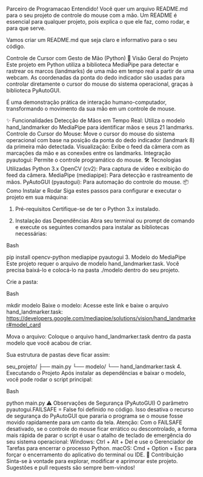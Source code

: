 Parceiro de Programacao
Entendido! Você quer um arquivo README.md para o seu projeto de controle do mouse com a mão. Um README é essencial para qualquer projeto, pois explica o que ele faz, como rodar, e para que serve.

Vamos criar um README.md que seja claro e informativo para o seu código.

Controle de Cursor com Gesto de Mão (Python)
🚀 Visão Geral do Projeto
Este projeto em Python utiliza a biblioteca MediaPipe para detectar e rastrear os marcos (landmarks) de uma mão em tempo real a partir de uma webcam. As coordenadas da ponta do dedo indicador são usadas para controlar diretamente o cursor do mouse do sistema operacional, graças à biblioteca PyAutoGUI.

É uma demonstração prática de interação humano-computador, transformando o movimento da sua mão em um controle de mouse.

✨ Funcionalidades
Detecção de Mãos em Tempo Real: Utiliza o modelo hand_landmarker do MediaPipe para identificar mãos e seus 21 landmarks.
Controle do Cursor do Mouse: Move o cursor do mouse do sistema operacional com base na posição da ponta do dedo indicador (landmark 8) da primeira mão detectada.
Visualização: Exibe o feed da câmera com as marcações da mão e as conexões entre os landmarks.
Integração pyautogui: Permite o controle programático do mouse.
🛠️ Tecnologias Utilizadas
Python 3.x
OpenCV (cv2): Para captura de vídeo e exibição do feed da câmera.
MediaPipe (mediapipe): Para detecção e rastreamento de mãos.
PyAutoGUI (pyautogui): Para automação do controle do mouse.
📦 Como Instalar e Rodar
Siga estes passos para configurar e executar o projeto em sua máquina:

1. Pré-requisitos
Certifique-se de ter o Python 3.x instalado.

2. Instalação das Dependências
Abra seu terminal ou prompt de comando e execute os seguintes comandos para instalar as bibliotecas necessárias:

Bash

pip install opencv-python mediapipe pyautogui
3. Modelo do MediaPipe
Este projeto requer o arquivo de modelo hand_landmarker.task. Você precisa baixá-lo e colocá-lo na pasta ./modelo dentro do seu projeto.

Crie a pasta:

Bash

mkdir modelo
Baixe o modelo: Acesse este link e baixe o arquivo hand_landmarker.task:
https://developers.google.com/mediapipe/solutions/vision/hand_landmarker#model_card

Mova o arquivo: Coloque o arquivo hand_landmarker.task dentro da pasta modelo que você acabou de criar.

Sua estrutura de pastas deve ficar assim:

seu_projeto/
├── main.py
└── modelo/
    └── hand_landmarker.task
4. Executando o Projeto
Após instalar as dependências e baixar o modelo, você pode rodar o script principal:

Bash

python main.py
⚠️ Observações de Segurança (PyAutoGUI)
O parâmetro pyautogui.FAILSAFE = False foi definido no código. Isso desativa o recurso de segurança do PyAutoGUI que pararia o programa se o mouse fosse movido rapidamente para um canto da tela.
Atenção: Com o FAILSAFE desativado, se o controle do mouse ficar errático ou descontrolado, a forma mais rápida de parar o script é usar o atalho de teclado de emergência do seu sistema operacional:
Windows: Ctrl + Alt + Del e use o Gerenciador de Tarefas para encerrar o processo Python.
macOS: Cmd + Option + Esc para forçar o encerramento do aplicativo do terminal ou IDE.
🤝 Contribuição
Sinta-se à vontade para explorar, modificar e aprimorar este projeto. Sugestões e pull requests são sempre bem-vindos!

